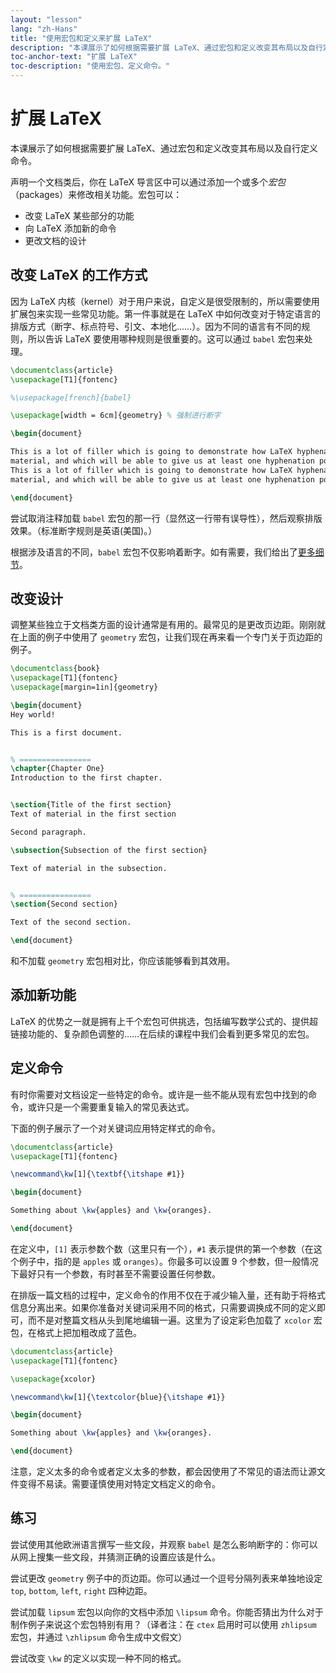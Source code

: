 ```yaml
---
layout: "lesson"
lang: "zh-Hans"
title: "使用宏包和定义来扩展 LaTeX"
description: "本课展示了如何根据需要扩展 LaTeX、通过宏包和定义改变其布局以及自行定义命令。"
toc-anchor-text: "扩展 LaTeX"
toc-description: "使用宏包、定义命令。"
---
```


# 扩展 LaTeX

<span
  class="summary">本课展示了如何根据需要扩展 LaTeX、通过宏包和定义改变其布局以及自行定义命令。</span>

声明一个文档类后，你在 LaTeX 导言区中可以通过添加一个或多个*宏包*（packages）来修改相关功能。宏包可以：

- 改变 LaTeX 某些部分的功能
- 向 LaTeX 添加新的命令
- 更改文档的设计

## 改变 LaTeX 的工作方式

因为 LaTeX 内核（kernel）对于用户来说，自定义是很受限制的，所以需要使用扩展包来实现一些常见功能。第一件事就是在 LaTeX 中如何改变对于特定语言的排版方式（断字、标点符号、引文、本地化……）。因为不同的语言有不同的规则，所以告诉 LaTeX 要使用哪种规则是很重要的。这可以通过 `babel` 宏包来处理。

```latex
\documentclass{article}
\usepackage[T1]{fontenc}

%\usepackage[french]{babel}

\usepackage[width = 6cm]{geometry} % 强制进行断字

\begin{document}

This is a lot of filler which is going to demonstrate how LaTeX hyphenates
material, and which will be able to give us at least one hyphenation point.
This is a lot of filler which is going to demonstrate how LaTeX hyphenates
material, and which will be able to give us at least one hyphenation point.

\end{document}
```

尝试取消注释加载 `babel` 宏包的那一行（显然这一行带有误导性），然后观察排版效果。（标准断字规则是英语(美国)。）

根据涉及语言的不同，`babel` 宏包不仅影响着断字。如有需要，我们给出了[更多细节](more-06)。

## 改变设计

调整某些独立于文档类方面的设计通常是有用的。最常见的是更改页边距。刚刚就在上面的例子中使用了 `geometry` 宏包，让我们现在再来看一个专门关于页边距的例子。

```latex
\documentclass{book}
\usepackage[T1]{fontenc}
\usepackage[margin=1in]{geometry}

\begin{document}
Hey world!

This is a first document.


% ================
\chapter{Chapter One}
Introduction to the first chapter.


\section{Title of the first section}
Text of material in the first section

Second paragraph.

\subsection{Subsection of the first section}

Text of material in the subsection.


% ================
\section{Second section}

Text of the second section.

\end{document}
```

和不加载 `geometry` 宏包相对比，你应该能够看到其效用。

## 添加新功能

LaTeX 的优势之一就是拥有上千个宏包可供挑选，包括编写数学公式的、提供超链接功能的、复杂颜色调整的……在后续的课程中我们会看到更多常见的宏包。

## 定义命令

有时你需要对文档设定一些特定的命令。或许是一些不能从现有宏包中找到的命令，或许只是一个需要重复输入的常见表达式。

下面的例子展示了一个对关键词应用特定样式的命令。

```latex
\documentclass{article}
\usepackage[T1]{fontenc}

\newcommand\kw[1]{\textbf{\itshape #1}}

\begin{document}

Something about \kw{apples} and \kw{oranges}.

\end{document}
```

在定义中，`[1]` 表示参数个数（这里只有一个），`#1` 表示提供的第一个参数（在这个例子中，指的是 `apples` 或 `oranges`）。你最多可以设置 9 个参数，但一般情况下最好只有一个参数，有时甚至不需要设置任何参数。

在排版一篇文档的过程中，定义命令的作用不仅在于减少输入量，还有助于将格式信息分离出来。如果你准备对关键词采用不同的格式，只需要调换成不同的定义即可，而不是对整篇文档从头到尾地编辑一遍。这里为了设定彩色加载了 `xcolor` 宏包，在格式上把加粗改成了蓝色。

```latex
\documentclass{article}
\usepackage[T1]{fontenc}

\usepackage{xcolor}

\newcommand\kw[1]{\textcolor{blue}{\itshape #1}}

\begin{document}

Something about \kw{apples} and \kw{oranges}.

\end{document}
```

注意，定义太多的命令或者定义太多的参数，都会因使用了不常见的语法而让源文件变得不易读。需要谨慎使用对特定文档定义的命令。

## 练习

尝试使用其他欧洲语言撰写一些文段，并观察 `babel` 是怎么影响断字的：你可以从网上搜集一些文段，并猜测正确的设置应该是什么。

尝试更改 `geometry` 例子中的页边距。你可以通过一个逗号分隔列表来单独地设定 `top`, `bottom`, `left`, `right` 四种边距。

尝试加载 `lipsum` 宏包以向你的文档中添加 `\lipsum` 命令。你能否猜出为什么对于制作例子来说这个宏包特别有用？（译者注：在 `ctex` 启用时可以使用 `zhlipsum` 宏包，并通过 `\zhlipsum` 命令生成中文假文）

尝试改变 `\kw` 的定义以实现一种不同的格式。